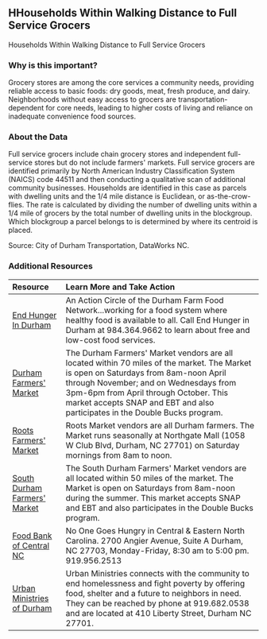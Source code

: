 ## HHouseholds Within Walking Distance to Full Service Grocers
Households Within Walking Distance to Full Service Grocers

### Why is this important?
Grocery stores are among the core services a community needs, providing reliable access to basic foods: dry goods, meat, fresh produce, and dairy. Neighborhoods without easy access to grocers are transportation-dependent for core needs, leading to higher costs of living and reliance on inadequate convenience food sources.

### About the Data
Full service grocers include chain grocery stores and independent full-service stores but do not include farmers' markets. Full service grocers are identified primarily by North American Industry Classification System (NAICS) code 44511 and then conducting a qualitative scan of additional community businesses. Households are identified in this case as parcels with dwelling units and the 1/4 mile distance is Euclidean, or as-the-crow-flies. The rate is calculated by dividing the number of dwelling units within a 1/4 mile of grocers by the total number of dwelling units in the blockgroup. Which blockgroup a parcel belongs to is determined by where its centroid is placed.

Source: City of Durham Transportation, DataWorks NC.

### Additional Resources

|Resource | Learn More and Take Action | 
|:--- | :--- |
|[End Hunger In Durham](https://www.endhungerdurham.org/) | An Action Circle of the Durham Farm Food Network...working for a food system where healthy food is available to all. Call End Hunger in Durham at 984.364.9662 to learn about free and low-cost food services. 
|[Durham Farmers' Market](http://www.durhamfarmersmarket.com/) | The Durham Farmers' Market vendors are all located within 70 miles of the market. The Market is open on Saturdays from 8am-noon April through November; and on Wednesdays from 3pm-6pm from April through October. This market accepts SNAP and EBT and also participates in the Double Bucks program.
|[Roots Farmers' Market](https://durhamrootsfarmersmarket.wordpress.com/) | Roots Market vendors are all Durham farmers. The Market runs seasonally at Northgate Mall (1058 W Club Blvd, Durham, NC 27701) on Saturday mornings from 8am to noon. 
|[South Durham Farmers' Market](http://www.southdurhamfarmersmarket.org/) | The South Durham Farmers' Market vendors are all located within 50 miles of the market. The Market is open on Saturdays from 8am-noon during the summer. This market accepts SNAP and EBT and also participates in the Double Bucks program.
|[Food Bank of Central NC](http://www.foodbankcenc.org/site/PageServer?pagename=branch_durham) | No One Goes Hungry in Central & Eastern North Carolina. 2700 Angier Avenue, Suite A Durham, NC 27703, Monday-Friday, 8:30 am to 5:00 pm. 919.956.2513
|[Urban Ministries of Durham](http://www.umdurham.org/) | Urban Ministries connects with the community to end homelessness and fight poverty by offering food, shelter and a future to neighbors in need. They can be reached by phone at 919.682.0538 and are located at 410 Liberty Street, Durham NC 27701.